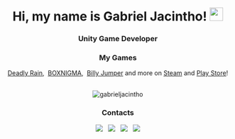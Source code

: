 <h1 align="center">Hi, my name is Gabriel Jacintho! <img src="https://raw.githubusercontent.com/kaueMarques/kaueMarques/master/hi.gif" width="30px"></h1>
<h3 align="center">Unity Game Developer</h3>

<h3 align="center">My Games</h3>

<div align="center">
  <a href="https://deadlyraingame.com" target="_blank">Deadly Rain</a>,&nbsp
  <a href="https://store.steampowered.com/app/1818250/BOXNIGMA/" target="_blank">BOXNIGMA</a>,&nbsp
  <a href="https://play.google.com/store/apps/details?id=com.bertasso.bily" target="_blank">Billy Jumper</a>
  and more on <a href="https://store.steampowered.com/publisher/gabrieljacintho" target="_blank">Steam</a> and <a href="https://play.google.com/store/apps/dev?id=8289050607186412422" target="_blank">Play Store</a>!
</div>
</br>

<p align="center">
  <img src="https://github-readme-stats.vercel.app/api?username=gabrieljacintho&show_icons=true" alt="gabrieljacintho"/>
</p>

<h3 align="center">Contacts</h3>

<div align="center">
  <a href="https://www.youtube.com/c/FireRingStudio?sub_confirmation=1" target="_blank"><img src="https://img.shields.io/badge/YouTube-FF0000?style=for-the-badge&logo=youtube&logoColor=white" target="_blank"></a> &nbsp
  <a href="https://www.instagram.com/gabriel.jacintho/" target="_blank"><img src="https://img.shields.io/badge/-Instagram-%23E4405F?style=for-the-badge&logo=instagram&logoColor=white" target="_blank"></a> &nbsp
  <a href = "mailto:gabrieljacintho868@gmail.com"><img src="https://img.shields.io/badge/Gmail-D14836?style=for-the-badge&logo=gmail&logoColor=white" target="_blank"></a> &nbsp
  <a href="https://www.linkedin.com/in/gabrielbertasso/" target="_blank"><img src="https://img.shields.io/badge/-LinkedIn-%230077B5?style=for-the-badge&logo=linkedin&logoColor=white" target="_blank"></a>
</div>
